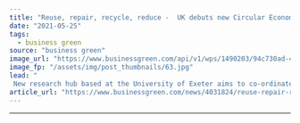 ```yaml
---
title: "Reuse, repair, recycle, reduce -  UK debuts new Circular Economy Hub"
date: "2021-05-25"
tags: 
  - business green
source: "business green"
image_url: "https://www.businessgreen.com/api/v1/wps/1490203/94c730ad-4cbc-4ae7-84ba-60a028bea0d0/5/Recycling-1-185x114.jpg"
image_fp: "/assets/img/post_thumbnails/63.jpg"
lead: "
 New research hub based at the University of Exeter aims to co-ordinate national research efforts to advance the development of circular economy business models ..."
article_url: "https://www.businessgreen.com/news/4031824/reuse-repair-recycle-reduce-uk-debuts-circular-economy-hub"
---
```


---

